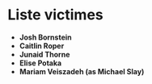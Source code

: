 # Liste victimes

- **Josh Bornstein**
- **Caitlin Roper**
- **Junaid Thorne**
- **Elise Potaka**
- **Mariam Veiszadeh (as Michael Slay)**